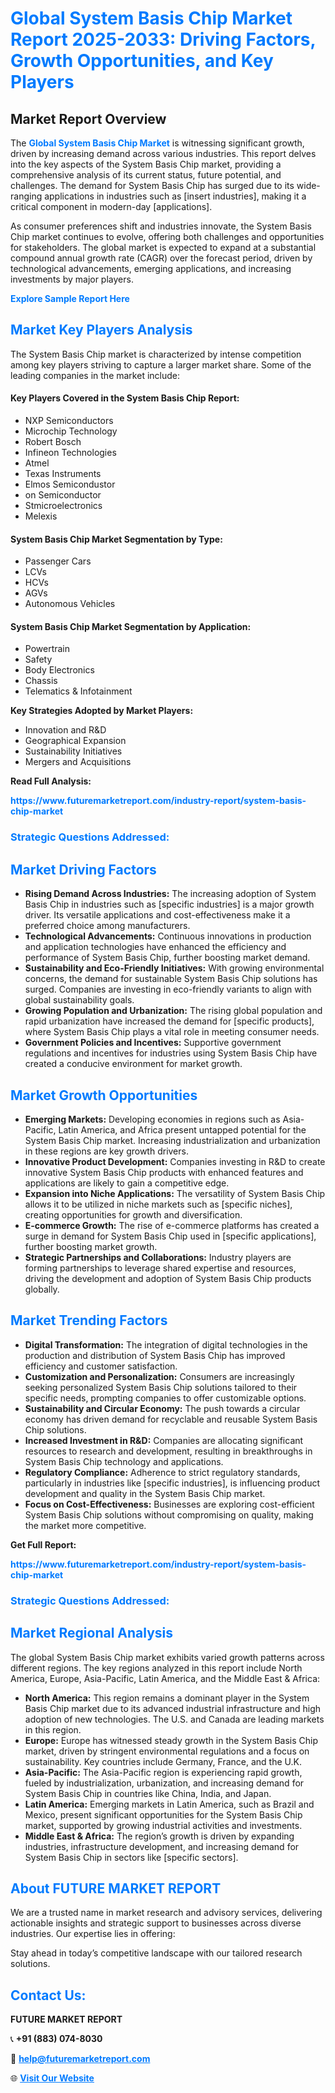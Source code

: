 <h1 style="color: #007BFF;">Global System Basis Chip Market Report 2025-2033: Driving Factors, Growth Opportunities, and Key Players</h1>

<section id="overview">
<h2>Market Report Overview</h2>
<p>The <a href="https://www.futuremarketreport.com/industry-report/system-basis-chip-market" style="color: #007BFF; text-decoration: none;"><strong>Global System Basis Chip Market</strong></a> is witnessing significant growth, driven by increasing demand across various industries. This report delves into the key aspects of the System Basis Chip market, providing a comprehensive analysis of its current status, future potential, and challenges. The demand for System Basis Chip has surged due to its wide-ranging applications in industries such as [insert industries], making it a critical component in modern-day [applications].</p>
<p>As consumer preferences shift and industries innovate, the System Basis Chip market continues to evolve, offering both challenges and opportunities for stakeholders. The global market is expected to expand at a substantial compound annual growth rate (CAGR) over the forecast period, driven by technological advancements, emerging applications, and increasing investments by major players.</p>
</section>

<section id="overview">
<p><a href="https://www.futuremarketreport.com/request-sample/reportId=81957" style="color: #007BFF; text-decoration: none;"><strong>Explore Sample Report Here</strong></a></p>
</section>

<section id="key-players">
<h2 style="color: #007BFF;">Market Key Players Analysis</h2>
<p>The System Basis Chip market is characterized by intense competition among key players striving to capture a larger market share. Some of the leading companies in the market include:</p>
<h4>Key Players Covered in the System Basis Chip Report:</h4>
<ul><li>NXP Semiconductors</li><li>Microchip Technology</li><li>Robert Bosch</li><li>Infineon Technologies</li><li>Atmel</li><li>Texas Instruments</li><li>Elmos Semicondustor</li><li>on Semiconductor</li><li>Stmicroelectronics</li><li>Melexis</li></ul>
<h4>System Basis Chip Market Segmentation by Type:</h4>
<ul><li>Passenger Cars</li><li>LCVs</li><li>HCVs</li><li>AGVs</li><li>Autonomous Vehicles</li></ul>

<h4>System Basis Chip Market Segmentation by Application:</h4>
<ul><li>Powertrain</li><li>Safety</li><li>Body Electronics</li><li>Chassis</li><li>Telematics &amp; Infotainment</li></ul>
<p><strong>Key Strategies Adopted by Market Players:</strong></p>
<ul>
<li>Innovation and R&D</li>
<li>Geographical Expansion</li>
<li>Sustainability Initiatives</li>
<li>Mergers and Acquisitions</li>
</ul>
</section>

<section>
<p><strong>Read Full Analysis: </strong></p><a href="https://www.futuremarketreport.com/industry-report/system-basis-chip-market" style="color: #007BFF; text-decoration: none;"><strong>https://www.futuremarketreport.com/industry-report/system-basis-chip-market</strong></a>
<h3 style="color: #007BFF;">Strategic Questions Addressed:</h3>
</section>

<section id="driving-factors">
<h2 style="color: #007BFF;">Market Driving Factors</h2>
<ul>
<li><strong>Rising Demand Across Industries:</strong> The increasing adoption of System Basis Chip in industries such as [specific industries] is a major growth driver. Its versatile applications and cost-effectiveness make it a preferred choice among manufacturers.</li>
<li><strong>Technological Advancements:</strong> Continuous innovations in production and application technologies have enhanced the efficiency and performance of System Basis Chip, further boosting market demand.</li>
<li><strong>Sustainability and Eco-Friendly Initiatives:</strong> With growing environmental concerns, the demand for sustainable System Basis Chip solutions has surged. Companies are investing in eco-friendly variants to align with global sustainability goals.</li>
<li><strong>Growing Population and Urbanization:</strong> The rising global population and rapid urbanization have increased the demand for [specific products], where System Basis Chip plays a vital role in meeting consumer needs.</li>
<li><strong>Government Policies and Incentives:</strong> Supportive government regulations and incentives for industries using System Basis Chip have created a conducive environment for market growth.</li>
</ul>
</section>

<section id="growth-opportunities">
<h2 style="color: #007BFF;">Market Growth Opportunities</h2>
<ul>
<li><strong>Emerging Markets:</strong> Developing economies in regions such as Asia-Pacific, Latin America, and Africa present untapped potential for the System Basis Chip market. Increasing industrialization and urbanization in these regions are key growth drivers.</li>
<li><strong>Innovative Product Development:</strong> Companies investing in R&D to create innovative System Basis Chip products with enhanced features and applications are likely to gain a competitive edge.</li>
<li><strong>Expansion into Niche Applications:</strong> The versatility of System Basis Chip allows it to be utilized in niche markets such as [specific niches], creating opportunities for growth and diversification.</li>
<li><strong>E-commerce Growth:</strong> The rise of e-commerce platforms has created a surge in demand for System Basis Chip used in [specific applications], further boosting market growth.</li>
<li><strong>Strategic Partnerships and Collaborations:</strong> Industry players are forming partnerships to leverage shared expertise and resources, driving the development and adoption of System Basis Chip products globally.</li>
</ul>
</section>

<section id="trending-factors">
<h2 style="color: #007BFF;">Market Trending Factors</h2>
<ul>
<li><strong>Digital Transformation:</strong> The integration of digital technologies in the production and distribution of System Basis Chip has improved efficiency and customer satisfaction.</li>
<li><strong>Customization and Personalization:</strong> Consumers are increasingly seeking personalized System Basis Chip solutions tailored to their specific needs, prompting companies to offer customizable options.</li>
<li><strong>Sustainability and Circular Economy:</strong> The push towards a circular economy has driven demand for recyclable and reusable System Basis Chip solutions.</li>
<li><strong>Increased Investment in R&D:</strong> Companies are allocating significant resources to research and development, resulting in breakthroughs in System Basis Chip technology and applications.</li>
<li><strong>Regulatory Compliance:</strong> Adherence to strict regulatory standards, particularly in industries like [specific industries], is influencing product development and quality in the System Basis Chip market.</li>
<li><strong>Focus on Cost-Effectiveness:</strong> Businesses are exploring cost-efficient System Basis Chip solutions without compromising on quality, making the market more competitive.</li>
</ul>
</section>

<section>
<p><strong>Get Full Report: </strong></p><a href="https://www.futuremarketreport.com/industry-report/system-basis-chip-market" style="color: #007BFF; text-decoration: none;"><strong>https://www.futuremarketreport.com/industry-report/system-basis-chip-market</strong></a>
<h3 style="color: #007BFF;">Strategic Questions Addressed:</h3>
</section>


<section id="regional-analysis">
<h2 style="color: #007BFF;">Market Regional Analysis</h2>
<p>The global System Basis Chip market exhibits varied growth patterns across different regions. The key regions analyzed in this report include North America, Europe, Asia-Pacific, Latin America, and the Middle East & Africa:</p>
<ul>
<li><strong>North America:</strong> This region remains a dominant player in the System Basis Chip market due to its advanced industrial infrastructure and high adoption of new technologies. The U.S. and Canada are leading markets in this region.</li>
<li><strong>Europe:</strong> Europe has witnessed steady growth in the System Basis Chip market, driven by stringent environmental regulations and a focus on sustainability. Key countries include Germany, France, and the U.K.</li>
<li><strong>Asia-Pacific:</strong> The Asia-Pacific region is experiencing rapid growth, fueled by industrialization, urbanization, and increasing demand for System Basis Chip in countries like China, India, and Japan.</li>
<li><strong>Latin America:</strong> Emerging markets in Latin America, such as Brazil and Mexico, present significant opportunities for the System Basis Chip market, supported by growing industrial activities and investments.</li>
<li><strong>Middle East & Africa:</strong> The region’s growth is driven by expanding industries, infrastructure development, and increasing demand for System Basis Chip in sectors like [specific sectors].</li>
</ul>
</section>

<footer>
<h2 style="color: #007BFF;">About FUTURE MARKET REPORT</h2>
<p>We are a trusted name in market research and advisory services, delivering actionable insights and strategic support to businesses across diverse industries. Our expertise lies in offering:</p>

<p>Stay ahead in today’s competitive landscape with our tailored research solutions.</p>

<h2 style="color: #007BFF;">Contact Us:</h2>
<p><strong>FUTURE MARKET REPORT</strong></p>
<p>📞 <strong>+91 (883) 074-8030</strong></p>
<p>📧 <strong><a href="mailto:help@futuremarketreport.com" style="color: #007BFF;">help@futuremarketreport.com</a></strong></p>
<p>🌐 <strong><a href="https://www.futuremarketreport.com/" style="color: #007BFF;">Visit Our Website</a></strong></p>
</footer>